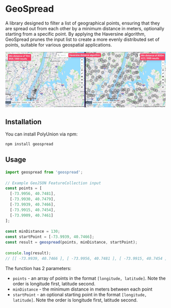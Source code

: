 # GeoSpread

A library designed to filter a list of geographical points, ensuring that they are spread out from each other by a minimum distance in meters, optionally starting from a specific point. By applying the Haversine algorithm, GeoSpread prunes the input list to create a more evenly distributed set of points, suitable for various geospatial applications.

![example-01](./images/example-01.webp)

## Installation

You can install PolyUnion via npm:

```shell
npm install geospread
```

## Usage

```js
import geospread from 'geospread';

// Example GeoJSON FeatureCollection input
const points = [
  [-73.9956, 40.7481],
  [-73.9930, 40.7479],
  [-73.9939, 40.7466],
  [-73.9915, 40.7454],
  [-73.9909, 40.7461]
];

const minDistance = 130;
const startPoint = [-73.9939, 40.7466];
const result = geospread(points, minDistance, startPoint);

console.log(result);
// [[ -73.9939, 40.7466 ], [ -73.9956, 40.7481 ], [ -73.9915, 40.7454 ]]
```

The function has 2 parameters:

- `points` - an array of points in the format `[longitude, latitude]`. Note the order is longitude first, latitude second.
- `minDistance` - the minimum distance in meters between each point
- `startPoint` - an optional starting point in the format `[longitude, latitude]`. Note the order is longitude first, latitude second.
